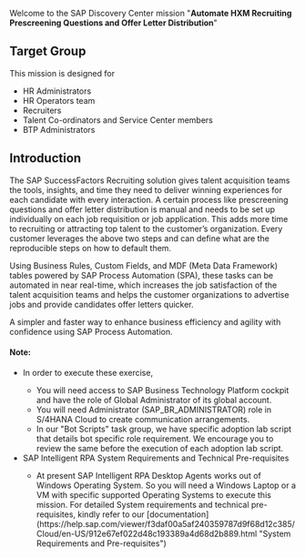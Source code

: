 Welcome to the SAP Discovery Center mission "**Automate HXM Recruiting Prescreening Questions and Offer Letter Distribution**" 

## Target Group
This mission is designed for
<ul>
<li> HR Administrators </li> 
<li>HR Operators team </li> 
<li>Recruiters </li> 
<li>Talent Co-ordinators and Service Center members </li> 
<li>BTP Administrators </li> 
</ul>

## Introduction
The SAP SuccessFactors Recruiting solution gives talent acquisition teams the tools, insights, and time they need to deliver winning experiences for each candidate with every interaction. A certain process like prescreening questions and offer letter distribution is manual and needs to be set up individually on each job requisition or job application. This adds more time to recruiting or attracting top talent to the customer’s organization. Every customer leverages the above two steps and can define what are the reproducible steps on how to default them.

Using Business Rules, Custom Fields, and MDF (Meta Data Framework) tables powered by SAP Process Automation (SPA), these tasks can be automated in near real-time, which increases the job satisfaction of the talent acquisition teams and helps the customer organizations to advertise jobs and provide candidates offer letters quicker.

A simpler and faster way to enhance business efficiency and agility with confidence using SAP Process Automation.
  
#### Note:  
 <ul list-style-type="disc"> <li> In order to execute these exercise,  </li>

<ul list-style-type="alpha" > 
<li> You will need access to SAP Business Technology Platform cockpit and have the role of Global Administrator of its global account. </li>
<li> You will need Administrator (SAP_BR_ADMINISTRATOR) role in S/4HANA Cloud to create communication arrangements. </li>
<li> In our "Bot Scripts" task group, we have specific adoption lab script that details bot specific role requirement. We encourage you to review the same before the execution of each adoption lab script. </li> </ul>

<li> SAP Intelligent RPA System Requirements and Technical Pre-requisites  </li>

<ul> <li>
At present SAP Intelligent RPA Desktop Agents works out of Windows Operating System. So you will need a Windows Laptop or a VM with specific supported Operating Systems to execute this mission. For detailed System requirements and technical pre-requisites, kindly refer to our [documentation](https://help.sap.com/viewer/f3daf00a5af240359787d9f68d12c385/Cloud/en-US/912e67ef022d48c193389a4d68d2b889.html "System Requirements and Pre-requisites") </li>
</ul>
</ul>